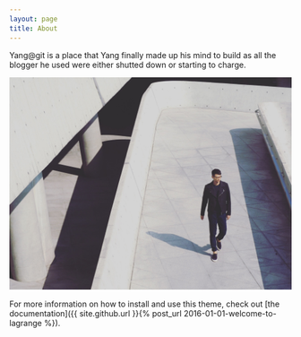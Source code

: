 ```yaml
---
layout: page
title: About
---
```

Yang@git is a place that Yang finally made up his mind to build as all the blogger he used were either shutted down or starting to charge.

![yang pic](/assets/img/yang1.jpg "Yang1")

For more information on how to install and use this theme, check out [the documentation]({{ site.github.url }}{% post_url 2016-01-01-welcome-to-lagrange %}).
